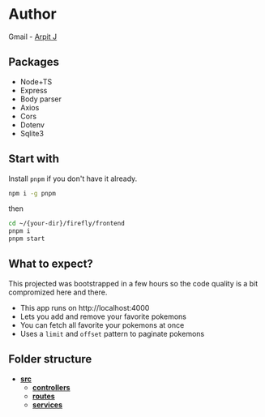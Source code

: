 # Author

Gmail - [Arpit J](mailto:gddjngr@gmail.com)

## Packages

- Node+TS
- Express
- Body parser
- Axios
- Cors
- Dotenv
- Sqlite3

## Start with

Install `pnpm` if you don't have it already.

```sh
npm i -g pnpm
```

then

```sh
cd ~/{your-dir}/firefly/frontend
pnpm i
pnpm start
```

## What to expect?

This projected was bootstrapped in a few hours so the code quality is a bit compromized here and there.

- This app runs on http://localhost:4000
- Lets you add and remove your favorite pokemons
- You can fetch all favorite your pokemons at once
- Uses a `limit` and `offset` pattern to paginate pokemons

## Folder structure

- [**src**](src)
  - [**controllers**](src/controllers)
  - [**routes**](src/routes)
  - [**services**](src/services)
